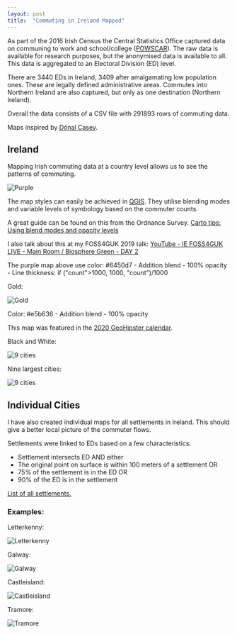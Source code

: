 ```yaml
---
layout: post
title:  "Commuting in Ireland Mapped"
---
```


As part of the 2016 Irish Census the Central Statistics Office captured data on communing to work and school/college ([POWSCAR](https://www.cso.ie/en/census/census2016reports/powscar/)). The raw data is available for research purposes, but the anonymised data is available to all. This data is aggregated to an Electoral Division (ED) level.

There are 3440 EDs in Ireland, 3409 after amalgamating low population ones. These are legally defined administrative areas. Commutes into Northern Ireland are also captured, but only as one destination (Northern Ireland).

Overall the data consists of a CSV file with 291893 rows of commuting data.

Maps inspired by [Dónal Casey](http://www.spatialoverlay.xyz/uncategorized/ireland-a-country-in-motion-1-96-million-commutes/).

## Ireland

Mapping Irish commuting data at a country level allows us to see the patterns of commuting.

![Purple](/assets/ireland-commuting/purp2.png)

The map styles can easily be achieved in [QGIS](https://www.qgis.org/). They utilise blending modes and variable levels of symbology based on the commuter counts.

A great guide can be found on this from the Ordnance Survey. [Carto tips: Using blend modes and opacity levels](https://www.ordnancesurvey.co.uk/newsroom/blog/carto-tips-using-blend-modes-opacity-levels)

I also talk about this at my FOSS4GUK 2019 talk: [YouTube - IE
FOSS4GUK LIVE - Main Room / Biosphere Green - DAY 2](https://www.youtube.com/watch?v=DlAfbwGrT30&t=5775s)

The purple map above use color: #6450d7 - Addition blend - 100% opacity - Line thickness: if ("count">1000, 1000, "count")/1000

Gold:

![Gold](/assets/ireland-commuting/gold.png)

Color: #e5b636 - Addition blend - 100% opacity

This map was featured in the [2020 GeoHipster calendar](https://geohipster.com/2020/03/).

Black and White:

![9 cities](/assets/ireland-commuting/Ireland_commuteBW.png)

Nine largest cities:

![9 cities](/assets/ireland-commuting/cities.png)

## Individual Cities

I have also created individual maps for all settlements in Ireland. This should give a better local picture of the commuter flows.

Settlements were linked to EDs based on a few characteristics:

- Settlement intersects ED AND either
- The original point on surface is within 100 meters of a settlement OR 
- 75% of the settlement is in the ED OR
- 90% of the ED is in the settlement

[List of all settlements.](https://maps.gisforthought.com/irish_commutes/)

### Examples:

Letterkenny:

![Letterkenny](https://gisforthought.com/projects/irish_commutes/Donegal_Letterkenny.jpg)

Galway:

![Galway](https://gisforthought.com/projects/irish_commutes/Galway_Galway_city_and_suburbs.jpg)

Castleisland:

![Castleisland](https://gisforthought.com/projects/irish_commutes/Kerry_Castleisland.jpg)

Tramore:

![Tramore](https://gisforthought.com/projects/irish_commutes/Waterford_Tramore.jpg)